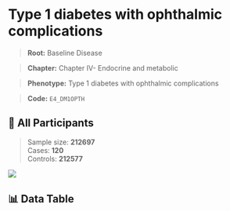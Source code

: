 # Type 1 diabetes with ophthalmic complications

> **Root:** Baseline Disease  

> **Chapter:** Chapter IV- Endocrine and metabolic  

> **Phenotype:** Type 1 diabetes with ophthalmic complications  

> **Code:** `E4_DM1OPTH`

## 🧪 All Participants  
> Sample size: **212697**  
> Cases: **120**  
> Controls: **212577**
<img src="/Sensitive/Figures/ALL/Incidence/E4_DM1OPTH.png"/>

## 📊 Data Table
<CsvTableMRF src="/Sensitive/Data/ALL/Incidence/COX_E4_DM1OPTH.csv"/>

